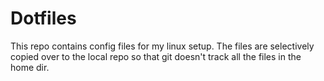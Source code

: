 # Dotfiles
This repo contains config files for my linux setup. The files are selectively copied over to the local repo so that git doesn't track all the files in the home dir.